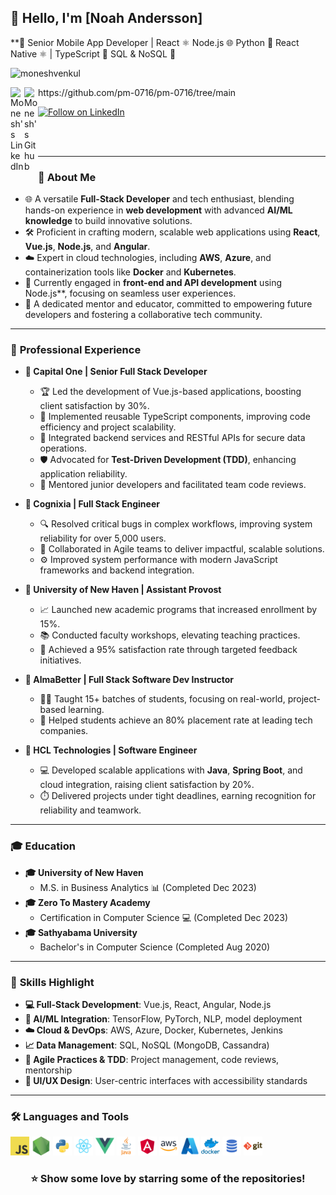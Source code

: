 ## 👋 Hello, I'm [Noah Andersson]

**🚀 Senior Mobile App Developer | React ⚛️ Node.js 🌐 Python 🐍 React Native ⚛️ | TypeScript 📜 SQL & NoSQL 💾

<p align="left"> <img src="https://komarev.com/ghpvc/?username=moneshvenkul&base=100000&label=Profile%20Views&color=brightgreen&style=for-the-badge" alt="moneshvenkul" /> </p>
https://github.com/pm-0716/pm-0716/tree/main
<a href="https://www.linkedin.com/in/monesh-venkul-vommi-8a80b6174/">
  <img align="left" alt="Monesh's LinkedIn" width="22px" src="https://cdn.jsdelivr.net/npm/simple-icons@v3/icons/linkedin.svg" />
</a>
<a href="https://github.com/moneshvenkul">
  <img align="left" alt="Monesh's Github" width="22px" src="https://cdn.jsdelivr.net/npm/simple-icons@v3/icons/github.svg" />
</a>


[![Follow on LinkedIn](https://img.shields.io/badge/Follow%20on%20LinkedIn-%230A66C2.svg?style=for-the-badge&logo=LinkedIn&logoColor=white)](https://www.linkedin.com/comm/mynetwork/discovery-see-all?usecase=PEOPLE_FOLLOWS&followMember=monesh-venkul-vommi-8a80b6174)


<br/>
<br/>

---

### 🌟 **About Me**

- 🌐 A versatile **Full-Stack Developer** and tech enthusiast, blending hands-on experience in **web development** with advanced **AI/ML knowledge** to build innovative solutions.
- 🛠️ Proficient in crafting modern, scalable web applications using **React**, **Vue.js**, **Node.js**, and **Angular**.
- ☁️ Expert in cloud technologies, including **AWS**, **Azure**, and containerization tools like **Docker** and **Kubernetes**.
- 🎯 Currently engaged in **front-end and API development** using Node.js**, focusing on seamless user experiences.
- 🤝 A dedicated mentor and educator, committed to empowering future developers and fostering a collaborative tech community.

---

### 💼 **Professional Experience**

- **🔹 Capital One | Senior Full Stack Developer**
  - 🏆 Led the development of Vue.js-based applications, boosting client satisfaction by 30%.
  - 🔄 Implemented reusable TypeScript components, improving code efficiency and project scalability.
  - 🔗 Integrated backend services and RESTful APIs for secure data operations.
  - 🛡️ Advocated for **Test-Driven Development (TDD)**, enhancing application reliability.
  - 🤝 Mentored junior developers and facilitated team code reviews.
  
- **🔹 Cognixia | Full Stack Engineer**
  - 🔍 Resolved critical bugs in complex workflows, improving system reliability for over 5,000 users.
  - 🤝 Collaborated in Agile teams to deliver impactful, scalable solutions.
  - ⚙️ Improved system performance with modern JavaScript frameworks and backend integration.

- **🔹 University of New Haven | Assistant Provost**
  - 📈 Launched new academic programs that increased enrollment by 15%.
  - 📚 Conducted faculty workshops, elevating teaching practices.
  - 🏅 Achieved a 95% satisfaction rate through targeted feedback initiatives.

- **🔹 AlmaBetter | Full Stack Software Dev Instructor**
  - 👨‍🏫 Taught 15+ batches of students, focusing on real-world, project-based learning.
  - 🚀 Helped students achieve an 80% placement rate at leading tech companies.

- **🔹 HCL Technologies | Software Engineer**
  - 💻 Developed scalable applications with **Java**, **Spring Boot**, and cloud integration, raising client satisfaction by 20%.
  - ⏱️ Delivered projects under tight deadlines, earning recognition for reliability and teamwork.

---

### 🎓 **Education**

- **🎓 University of New Haven**
  - M.S. in Business Analytics 📊 (Completed Dec 2023)
- **🎓 Zero To Mastery Academy**
  - Certification in Computer Science 💻 (Completed Dec 2023)
- **🎓 Sathyabama University**
  - Bachelor's in Computer Science (Completed Aug 2020)

---

### 🌟 **Skills Highlight**

- **💻 Full-Stack Development**: Vue.js, React, Angular, Node.js
- **🧠 AI/ML Integration**: TensorFlow, PyTorch, NLP, model deployment
- **☁️ Cloud & DevOps**: AWS, Azure, Docker, Kubernetes, Jenkins
- **📈 Data Management**: SQL, NoSQL (MongoDB, Cassandra)
- **🔧 Agile Practices & TDD**: Project management, code reviews, mentorship
- **🎨 UI/UX Design**: User-centric interfaces with accessibility standards

---

### 🛠️ **Languages and Tools**

<p align="left">
  <img height="30" src="https://raw.githubusercontent.com/github/explore/main/topics/javascript/javascript.png">
  <img height="30" src="https://raw.githubusercontent.com/github/explore/main/topics/nodejs/nodejs.png">
  <img height="30" src="https://raw.githubusercontent.com/github/explore/main/topics/python/python.png">
  <img height="30" src="https://raw.githubusercontent.com/github/explore/main/topics/react/react.png">
  <img height="30" src="https://raw.githubusercontent.com/github/explore/main/topics/vue/vue.png">
  <img height="30" src="https://raw.githubusercontent.com/github/explore/main/topics/java/java.png">
  <img height="30" src="https://raw.githubusercontent.com/github/explore/main/topics/angular/angular.png">
  <img height="30" src="https://raw.githubusercontent.com/github/explore/main/topics/aws/aws.png">
  <img height="30" src="https://raw.githubusercontent.com/github/explore/main/topics/azure/azure.png">
  <img height="30" src="https://raw.githubusercontent.com/github/explore/main/topics/docker/docker.png">
  <img height="30" src="https://raw.githubusercontent.com/github/explore/main/topics/sql/sql.png">
  <img height="30" src="https://raw.githubusercontent.com/github/explore/main/topics/git/git.png">
</p>

<div align="center">

### ⭐ Show some love by starring some of the repositories!

</div>
